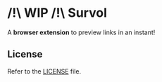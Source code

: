 #  /!\ WIP /!\ Survol

A **browser extension** to preview links in an instant!


License
-------

Refer to the [LICENSE](LICENSE) file.